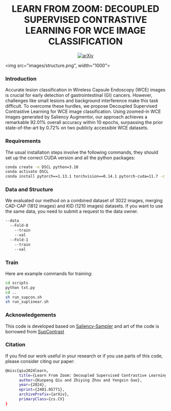 <div align="center">
<h1>LEARN FROM ZOOM: DECOUPLED SUPERVISED CONTRASTIVE LEARNING FOR WCE IMAGE CLASSIFICATION</h1>

[![arXiv](https://img.shields.io/badge/arXiv-<2401.05771>-<COLOR>.svg)](https://arxiv.org/abs/2401.05771)

</div>

<img src="images/structure.png", width="1000">

### Introduction
Accurate lesion classification in Wireless Capsule Endoscopy (WCE) images is crucial for early detection of gastrointestinal (GI) cancers. However, challenges like small lesions and background interference make this task difficult. To overcome these hurdles, we propose Decoupled Supervised Contrastive Learning for WCE image classification. Using zoomed-in WCE images generated by Saliency Augmentor, our approach achieves a remarkable 92.01% overall accuracy within 10 epochs, surpassing the prior state-of-the-art by 0.72% on two publicly accessible WCE datasets.

### Requirements
The usual installation steps involve the following commands, they should set up the correct CUDA version and all the python packages:
```bash
conda create -n DSCL python=3.10
conda activate DSCL
conda install pytorch==1.13.1 torchvision==0.14.1 pytorch-cuda=11.7 -c pytorch -c nvidia
```

### Data and Structure
We evaluated our method on a combined dataset of 3022 images, merging CAD-CAP (1812 images) and KID (1210 images) datasets. If you want to use the same data, you need to submit a request to the data owner.
```bash
--data
  --Fold-0
    --train
    --val
  --Fold-1
    --train
    --val
```

### Train
Here are example commands for training:
```bash
cd scripts
python txt.py
cd ..
sh run_supcon.sh
sh run_suplinear.sh
```

### Acknowledgements
This code is developed based on [Saliency-Sampler](https://github.com/recasens/Saliency-Sampler/tree/master) and art of the code is borrowed from [SupContrast](https://github.com/HobbitLong/SupContrast)

### Citation
If you find our work useful in your research or if you use parts of this code, please consider citing our paper:
```bash
@misc{qiu2024learn,
      title={Learn From Zoom: Decoupled Supervised Contrastive Learning For WCE Image Classification}, 
      author={Kunpeng Qiu and Zhiying Zhou and Yongxin Guo},
      year={2024},
      eprint={2401.05771},
      archivePrefix={arXiv},
      primaryClass={cs.CV}
}
```
